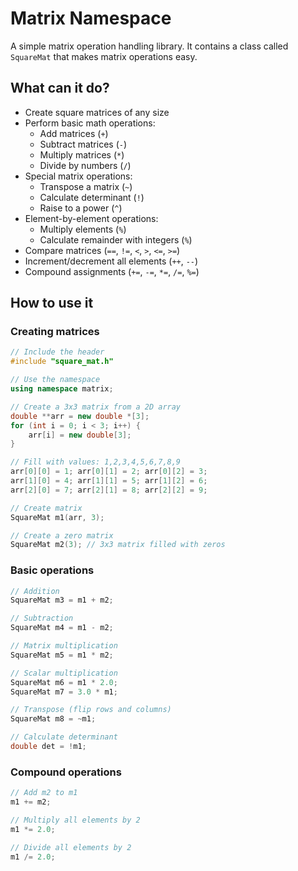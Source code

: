 <!-- daniisakov@gmail.com -->

# Matrix Namespace

A simple matrix operation handling library. It contains a class called `SquareMat` that makes matrix operations easy.

## What can it do?

- Create square matrices of any size
- Perform basic math operations:
  - Add matrices (`+`)
  - Subtract matrices (`-`)
  - Multiply matrices (`*`)
  - Divide by numbers (`/`)
- Special matrix operations:
  - Transpose a matrix (`~`)
  - Calculate determinant (`!`)
  - Raise to a power (`^`)
- Element-by-element operations:
  - Multiply elements (`%`)
  - Calculate remainder with integers (`%`)
- Compare matrices (`==`, `!=`, `<`, `>`, `<=`, `>=`)
- Increment/decrement all elements (`++`, `--`)
- Compound assignments (`+=`, `-=`, `*=`, `/=`, `%=`)

## How to use it

### Creating matrices

```cpp
// Include the header
#include "square_mat.h"

// Use the namespace
using namespace matrix;

// Create a 3x3 matrix from a 2D array
double **arr = new double *[3];
for (int i = 0; i < 3; i++) {
    arr[i] = new double[3];
}

// Fill with values: 1,2,3,4,5,6,7,8,9
arr[0][0] = 1; arr[0][1] = 2; arr[0][2] = 3;
arr[1][0] = 4; arr[1][1] = 5; arr[1][2] = 6;
arr[2][0] = 7; arr[2][1] = 8; arr[2][2] = 9;

// Create matrix
SquareMat m1(arr, 3);

// Create a zero matrix
SquareMat m2(3); // 3x3 matrix filled with zeros
```

### Basic operations

```cpp
// Addition
SquareMat m3 = m1 + m2;

// Subtraction
SquareMat m4 = m1 - m2;

// Matrix multiplication
SquareMat m5 = m1 * m2;

// Scalar multiplication
SquareMat m6 = m1 * 2.0;
SquareMat m7 = 3.0 * m1;

// Transpose (flip rows and columns)
SquareMat m8 = ~m1;

// Calculate determinant
double det = !m1;
```

### Compound operations

```cpp
// Add m2 to m1
m1 += m2;

// Multiply all elements by 2
m1 *= 2.0;

// Divide all elements by 2
m1 /= 2.0;
```
